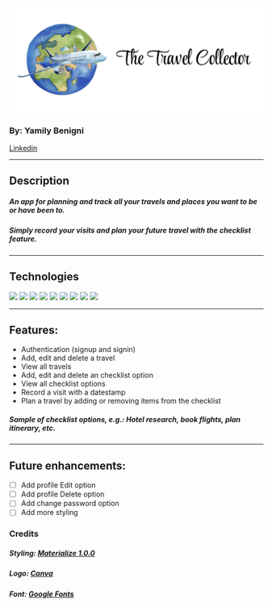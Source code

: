 ![The Travel Collector](/static/images/TravelCollector.png)

### By: Yamily Benigni 
[Linkedin](https://www.linkedin.com/in/yamilybenigni/)

***

## Description
##### An app for planning and track all your travels and places you want to be or have been to.

##### Simply record your visits and plan your future travel with the checklist feature.

***

## Technologies
<code><img src="https://www.vectorlogo.zone/logos/w3_html5/w3_html5-icon.svg" height="50"></code>
<code><img src="https://www.vectorlogo.zone/logos/w3_css/w3_css-icon.svg" height="50"></code>
<code><img src="https://www.vectorlogo.zone/logos/javascript/javascript-icon.svg" height="50"></code>
<code><img src="https://www.vectorlogo.zone/logos/jquery/jquery-icon.svg" height="50"></code>
<code><img src="https://www.vectorlogo.zone/logos/visualstudio_code/visualstudio_code-icon.svg" height="50"></code>
<code><img src="https://www.vectorlogo.zone/logos/python/python-icon.svg" height="50"></code>
<code><img src="https://www.vectorlogo.zone/logos/djangoproject/djangoproject-icon.svg" height="50"></code>
<code><img src="https://www.vectorlogo.zone/logos/postgresql/postgresql-icon.svg" height="50"></code>
<code><img src="https://www.vectorlogo.zone/logos/heroku/heroku-icon.svg" height="50"></code>

***

## Features:
* Authentication (signup and signin)
* Add, edit and delete a travel
* View all travels
* Add, edit and delete an checklist option
* View all checklist options
* Record a visit with a datestamp
* Plan a travel by adding or removing items from the checklist

##### Sample of checklist options, e.g.: Hotel research, book flights, plan itinerary, etc.

***

## Future enhancements:
- [ ] Add profile Edit option
- [ ] Add profile Delete option
- [ ] Add change password option
- [ ] Add more styling

### Credits
##### Styling: [Materialize 1.0.0](https://materializecss.com/)
##### Logo: [Canva](https://canva.com)
##### Font: [Google Fonts](https://fonts.google.com/share?selection.family=Style%20Script)
